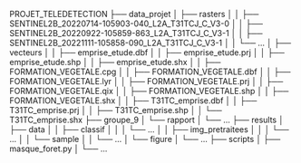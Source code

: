 PROJET_TELEDETECTION
├── data_projet
│   ├── rasters
│   │   ├── SENTINEL2B_20220714-105903-040_L2A_T31TCJ_C_V3-0
│   │   ├── SENTINEL2B_20220922-105859-863_L2A_T31TCJ_C_V3-1
│   │   ├── SENTINEL2B_20221111-105858-090_L2A_T31TCJ_C_V3-1
│   │   └── ...
│   ├── vecteurs
│   │   ├── emprise_etude.dbf
│   │   ├── emprise_etude.prj
│   │   ├── emprise_etude.shp
│   │   ├── emprise_etude.shx
│   │   ├── FORMATION_VEGETALE.cpg
│   │   ├── FORMATION_VEGETALE.dbf
│   │   ├── FORMATION_VEGETALE.lyr
│   │   ├── FORMATION_VEGETALE.prj
│   │   ├── FORMATION_VEGETALE.qix
│   │   ├── FORMATION_VEGETALE.shp
│   │   ├── FORMATION_VEGETALE.shx
│   │   ├── T31TC_emprise.dbf
│   │   ├── T31TC_emprise.prj
│   │   ├── T31TC_emprise.shp
│   │   └── T31TC_emprise.shx
├── groupe_9
│   └── rapport
│       └── ...
├── results
│   ├── data
│   │   ├── classif
│   │   │   └── ...
│   │   ├── img_pretraitees
│   │   │   └── ...
│   │   └── sample
│   │       └── ...
│   └── figure
│       └── ...
├── scripts
│   ├── masque_foret.py
│   └── ...
